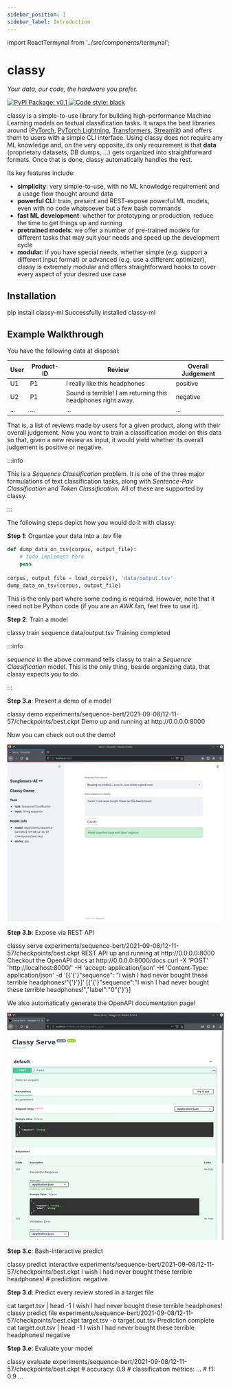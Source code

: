 ```yaml
---
sidebar_position: 1
sidebar_label: Introduction
---
```


import ReactTermynal from '../src/components/termynal';

# classy

<div style={{textAlign: "center"}}>
  <em>Your data, our code, the hardware you prefer.</em>
  <p></p>
</div>

<div style={{textAlign: "center"}}>
  <a href="https://pypi.org/project/classy-ml" style={{marginRight: ".5rem"}}>
    <img alt="PyPI Package: v0.1" src="https://img.shields.io/badge/PyPI%20Package-v0.1-lightgreen.svg?style=for-the-badge"/>
  </a>
  <a href="https://black.readthedocs.io/en/stable/">
    <img alt="Code style: black" src="https://img.shields.io/badge/code%20style-black-black.svg?style=for-the-badge"/>
  </a>
  <p></p>
</div>

classy is a simple-to-use library for building high-performance Machine Learning models on textual classification tasks.
It wraps the best libraries around ([PyTorch](https://pytorch.org/), [PyTorch Lightning](https://www.pytorchlightning.ai/), [Transformers](https://huggingface.co/transformers/), [Streamlit](https://streamlit.io/)) 
and offers them to users with a simple CLI interface. Using classy does not require any ML knowledge and, on the very opposite, 
its only requirement is that **data** (proprietary datasets, DB dumps, ...) gets organized into straightforward formats. 
Once that is done, classy automatically handles the rest.

Its key features include:
* **simplicity**: very simple-to-use, with no ML knowledge requirement and a usage flow thought around data
* **powerful CLI**: train, present and REST-expose powerful ML models, even with no code whatsoever but a few bash commands
* **fast ML development**: whether for prototyping or production, reduce the time to get things up and running
* **pretrained models**: we offer a number of pre-trained models for different tasks that may suit your needs and speed up the development cycle 
* **modular**: if you have special needs, whether simple (e.g. support a different input format) or advanced (e.g. use a different optimizer),
  classy is extremely modular and offers straightforward hooks to cover every aspect of your desired use case

## Installation

<ReactTermynal>
  <span data-ty="input">pip install classy-ml</span>
  <span data-ty="progress"></span>
  <span data-ty>Successfully installed classy-ml</span>
</ReactTermynal>

## Example Walkthrough

You have the following data at disposal:

| User | Product-ID | Review | Overall Judgement |
| ----------- | ----------- | ----------- | ----------- |
| U1 | P1 | I really like this headphones | positive | 
| U2 | P1 | Sound is terrible! I am returning this headphones right away. | negative |
| ... | ... | ... | ... |

That is, a list of reviews made by users for a given product, along with their overall judgement. Now you want to train
a classification model on this data so that, given a new review as input, it would yield whether its overall judgement is
positive or negative.

:::info

This is a *Sequence Classification* problem. It is one of the three major formulations of text classification tasks,
along with *Sentence-Pair Classification* and *Token Classification*. All of these are supported by classy.

:::

The following steps depict how you would do it with classy:

**Step 1**: Organize your data into a *.tsv* file

```python
def dump_data_on_tsv(corpus, output_file):
    # todo implement here
    pass

corpus, output_file = load_corpus(), 'data/output.tsv'
dump_data_on_tsv(corpus, output_file)
```

This is the only part where some coding is required. However, note that it need not be Python code 
(if you are an *AWK* fan, feel free to use it).

**Step 2**: Train a model

<ReactTermynal>
  <span data-ty="input">classy train sequence data/output.tsv</span>
  <span data-ty="progress"></span>
  <span data-ty>Training completed</span>
</ReactTermynal>

<p />

:::info

*sequence* in the above command tells classy to train a *Sequence Classification* model. This is the only thing, beside 
organizing data, that classy expects you to do.

:::

**Step 3.a**: Present a demo of a model

<ReactTermynal>
  <span data-ty="input">classy demo experiments/sequence-bert/2021-09-08/12-11-57/checkpoints/best.ckpt</span>
  <span data-ty data-ty-start-delay="2000">Demo up and running at http://0.0.0.0:8000</span>
</ReactTermynal>

<p />

Now you can check out out the demo!

![Classy Demo](/img/intro/demo.png)

**Step 3.b**: Expose via REST API

<ReactTermynal>
  <span data-ty="input">classy serve experiments/sequence-bert/2021-09-08/12-11-57/checkpoints/best.ckpt</span>
  <span data-ty data-ty-start-delay="2000">REST API up and running at http://0.0.0.0:8000</span>
  <span data-ty>Checkout the OpenAPI docs at http://0.0.0.0:8000/docs</span>
  <span data-ty="input">curl -X 'POST' 'http://localhost:8000/' -H 'accept: application/json' -H 'Content-Type: application/json' -d '[{'{'}"sequence": "I wish I had never bought these terrible headphones!"{'}'}]'</span>
  <span data-ty data-ty-start-delay="2000">[{'{'}"sequence":"I wish I had never bought these terrible headphones!","label":"0"{'}'}]</span>
</ReactTermynal>

<p />

We also automatically generate the OpenAPI documentation page!

![Classy Serve Docs](/img/intro/serve-docs.png)

**Step 3.c**: Bash-interactive predict

<ReactTermynal>
  <span data-ty="input">classy predict interactive experiments/sequence-bert/2021-09-08/12-11-57/checkpoints/best.ckpt</span>
  <span data-ty="input" data-ty-prompt="Enter source text: ">I wish I had never bought these terrible headphones!</span>
  <span data-ty data-ty-start-delay="2000">  # prediction: negative</span>
  <span data-ty data-ty-prompt="Enter source text: "></span>
</ReactTermynal>

<p />

**Step 3.d**: Predict every review stored in a target file

<ReactTermynal>
  <span data-ty="input">cat target.tsv | head -1</span>
  <span data-ty>I wish I had never bought these terrible headphones!</span>
  <span data-ty="input">classy predict file experiments/sequence-bert/2021-09-08/12-11-57/checkpoints/best.ckpt target.tsv -o target.out.tsv</span>
  <span data-ty="progress"></span>
  <span data-ty>Prediction complete</span>
  <span data-ty="input">cat target.out.tsv | head -1</span>
  <span data-ty>I wish I had never bought these terrible headphones!    negative</span>
</ReactTermynal>

<p />

**Step 3.e**: Evaluate your model

<ReactTermynal>
  <span data-ty="input">classy evaluate experiments/sequence-bert/2021-09-08/12-11-57/checkpoints/best.ckpt</span>
  <span data-ty="progress"></span>
  <span data-ty># accuracy: 0.9</span>
  <span data-ty># classification metrics:</span>
  <span data-ty>...</span>
  <span data-ty>    # f1: 0.9</span>
  <span data-ty>...</span>
</ReactTermynal>

<p />

